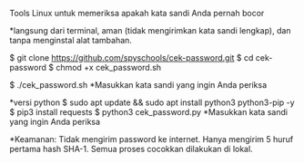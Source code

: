 Tools Linux untuk memeriksa apakah kata sandi Anda pernah bocor 

*langsung dari terminal, aman (tidak mengirimkan kata sandi lengkap), dan tanpa menginstal alat tambahan.

$ git clone https://github.com/spyschools/cek-password.git
$ cd cek-password
$ chmod +x cek_password.sh

$ ./cek_password.sh
*Masukkan kata sandi yang ingin Anda periksa

*versi python
$ sudo apt update && sudo apt install python3 python3-pip -y
$ pip3 install requests
$ python3 cek_password.py
*Masukkan kata sandi yang ingin Anda periksa

*Keamanan:
Tidak mengirim password ke internet.
Hanya mengirim 5 huruf pertama hash SHA-1.
Semua proses cocokkan dilakukan di lokal.
